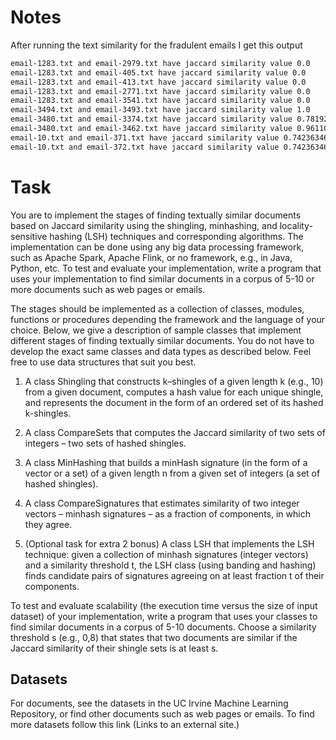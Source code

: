# Notes

After running the text similarity for the fradulent emails I get this output

```sh
email-1283.txt and email-2979.txt have jaccard similarity value 0.0
email-1283.txt and email-405.txt have jaccard similarity value 0.0
email-1283.txt and email-413.txt have jaccard similarity value 0.0
email-1283.txt and email-2771.txt have jaccard similarity value 0.0
email-1283.txt and email-3541.txt have jaccard similarity value 0.0
email-3494.txt and email-3493.txt have jaccard similarity value 1.0
email-3480.txt and email-3374.txt have jaccard similarity value 0.7819205065072107
email-3480.txt and email-3462.txt have jaccard similarity value 0.9611027190332326
email-10.txt and email-371.txt have jaccard similarity value 0.7423634680654119
email-10.txt and email-372.txt have jaccard similarity value 0.7423634680654119
```

# Task

You are to implement the stages of finding textually similar documents based on Jaccard similarity using the shingling, minhashing, and locality-sensitive hashing (LSH) techniques and corresponding algorithms. The implementation can be done using any big data processing framework, such as Apache Spark, Apache Flink, or no framework, e.g., in Java, Python, etc. To test and evaluate your implementation, write a program that uses your implementation to find similar documents in a corpus of 5-10 or more documents such as web pages or emails.

The stages should be implemented as a collection of classes, modules, functions or procedures depending the framework and the language of your choice. Below, we give a description of sample classes that implement different stages of finding textually similar documents. You do not have to develop the exact same classes and data types as described below. Feel free to use data structures that suit you best.

1. A class Shingling that constructs k–shingles of a given length k (e.g., 10) from a given document, computes a hash value for each unique shingle, and represents the document in the form of an ordered set of its hashed k-shingles.

2. A class CompareSets that computes the Jaccard similarity of two sets of integers – two sets of hashed shingles.

3. A class MinHashing that builds a minHash signature (in the form of a vector or a set) of a given length n from a given set of integers (a set of hashed shingles).

4. A class CompareSignatures that estimates similarity of two integer vectors – minhash signatures – as a fraction of components, in which they agree.

5. (Optional task for extra 2 bonus) A class LSH that implements the LSH technique: given a collection of minhash signatures (integer vectors) and a similarity threshold t, the LSH class (using banding and hashing) finds candidate pairs of signatures agreeing on at least fraction t of their components.

To test and evaluate scalability (the execution time versus the size of input dataset) of your implementation, write a program that uses your classes to find similar documents in a corpus of 5-10 documents. Choose a similarity threshold s (e.g., 0,8) that states that two documents are similar if the Jaccard similarity of their shingle sets is at least s. 

## Datasets

For documents, see the datasets in the UC Irvine Machine Learning Repository, or find other documents such as web pages or emails.
To find more datasets follow this link (Links to an external site.)
